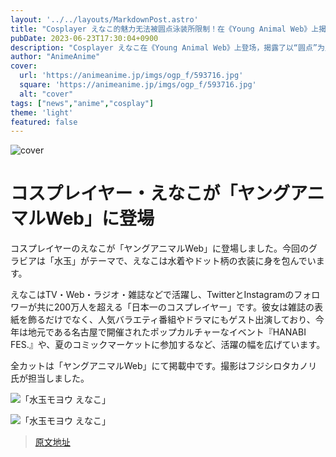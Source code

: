 ```yaml
---
layout: '../../layouts/MarkdownPost.astro'
title: "Cosplayer えなこ的魅力无法被圆点泳装所限制！在《Young Animal Web》上揭露“Polka Dot”写真！"  
pubDate: 2023-06-23T17:30:04+0900
description: "Cosplayer えなこ在《Young Animal Web》上登场，揭露了以“圆点”为主题的写真" 
author: "AnimeAnime"
cover:
  url: 'https://animeanime.jp/imgs/ogp_f/593716.jpg'
  square: 'https://animeanime.jp/imgs/ogp_f/593716.jpg'
  alt: "cover"
tags: ["news","anime","cosplay"]
theme: 'light'
featured: false
---
```


![cover](https://animeanime.jp/imgs/ogp_f/593716.jpg)

# コスプレイヤー・えなこが「ヤングアニマルWeb」に登場

コスプレイヤーのえなこが「ヤングアニマルWeb」に登場しました。今回のグラビアは「水玉」がテーマで、えなこは水着やドット柄の衣装に身を包んでいます。

えなこはTV・Web・ラジオ・雑誌などで活躍し、TwitterとInstagramのフォロワーが共に200万人を超える「日本一のコスプレイヤー」です。彼女は雑誌の表紙を飾るだけでなく、人気バラエティ番組やドラマにもゲスト出演しており、今年は地元である名古屋で開催されたポップカルチャーなイベント『HANABI FES.』や、夏のコミックマーケットに参加するなど、活躍の幅を広げています。

全カットは「ヤングアニマルWeb」にて掲載中です。撮影はフジシロタカノリ氏が担当しました。

![「水玉モヨウ えなこ」](https://animeanime.jp/imgs/zoom/593713.jpg)

![「水玉モヨウ えなこ」](https://animeanime.jp/imgs/zoom/593714.jpg)

>[原文地址](https://animeanime.jp/article/2023/06/23/78129.html)  